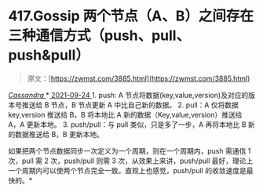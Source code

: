 <!--yml
category: 未分类
date: 0001-01-01 00:00:00
--->

# 417.Gossip 两个节点（A、B）之间存在三种通信方式（push、pull、push&pull）

> 原文：[https://zwmst.com/3885.html](https://zwmst.com/3885.html)

   [ *Cassandra* ](https://zwmst.com/cassandra)*[ <time datetime="2021-09-24T14:27:52+08:00"> 2021-09-24 </time> ](https://zwmst.com/3885.html)  1.  push: A 节点将数据(key,value,version)及对应的版本号推送给 B 节点，B 节点更新 A 中比自己新的数据。
2.  pull：A 仅将数据 key,version 推送给 B，B 将本地比 A 新的数据（Key,value,version）推送给 A，A 更新本地。
3.  push/pull：与 pull 类似，只是多了一步，A 再将本地比 B 新的数据推送给 B，B 更新本地。

如果把两个节点数据同步一次定义为一个周期，则在一个周期内，push 需通信 1 次，pull 需 2 次，push/pull 则需 3 次，从效果上来讲，push/pull 最好，理论上一个周期内可以使两个节点完全一致。直观上也感觉，push/pull 的收敛速度是最快的。*